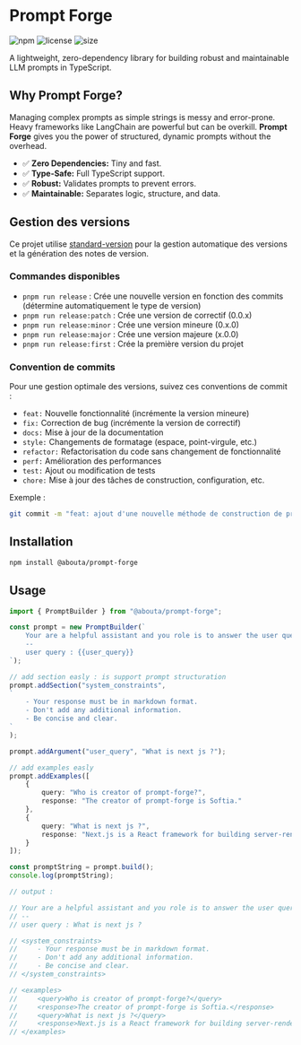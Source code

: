 # Prompt Forge

![npm](https://img.shields.io/npm/v/@votre-nom-npm/prompt-forge)
![license](https://img.shields.io/npm/l/@votre-nom-npm/prompt-forge)
![size](https://img.shields.io/bundlephobia/minzip/@votre-nom-npm/prompt-forge)

A lightweight, zero-dependency library for building robust and maintainable LLM prompts in TypeScript.

## Why Prompt Forge?

Managing complex prompts as simple strings is messy and error-prone. Heavy frameworks like LangChain are powerful but can be overkill. **Prompt Forge** gives you the power of structured, dynamic prompts without the overhead.

- ✅ **Zero Dependencies:** Tiny and fast.
- ✅ **Type-Safe:** Full TypeScript support.
- ✅ **Robust:** Validates prompts to prevent errors.
- ✅ **Maintainable:** Separates logic, structure, and data.

## Gestion des versions

Ce projet utilise [standard-version](https://github.com/conventional-changelog/standard-version) pour la gestion automatique des versions et la génération des notes de version.

### Commandes disponibles

- `pnpm run release` : Crée une nouvelle version en fonction des commits (détermine automatiquement le type de version)
- `pnpm run release:patch` : Crée une version de correctif (0.0.x)
- `pnpm run release:minor` : Crée une version mineure (0.x.0)
- `pnpm run release:major` : Crée une version majeure (x.0.0)
- `pnpm run release:first` : Crée la première version du projet

### Convention de commits

Pour une gestion optimale des versions, suivez ces conventions de commit :

- `feat:` Nouvelle fonctionnalité (incrémente la version mineure)
- `fix:` Correction de bug (incrémente la version de correctif)
- `docs:` Mise à jour de la documentation
- `style:` Changements de formatage (espace, point-virgule, etc.)
- `refactor:` Refactorisation du code sans changement de fonctionnalité
- `perf:` Amélioration des performances
- `test:` Ajout ou modification de tests
- `chore:` Mise à jour des tâches de construction, configuration, etc.

Exemple :

```bash
git commit -m "feat: ajout d'une nouvelle méthode de construction de prompt"
```

## Installation

```bash
npm install @abouta/prompt-forge
```

## Usage

```typescript
import { PromptBuilder } from "@abouta/prompt-forge";

const prompt = new PromptBuilder(`
    Your are a helpful assistant and you role is to answer the user query.
    --
    user query : {{user_query}}
`);

// add section easly : is support prompt structuration
prompt.addSection("system_constraints",
`
    - Your response must be in markdown format.
    - Don't add any additional information.
    - Be concise and clear.
`
);

prompt.addArgument("user_query", "What is next js ?");

// add examples easly
prompt.addExamples([
    {
        query: "Who is creator of prompt-forge?",
        response: "The creator of prompt-forge is Softia."
    },
    {
        query: "What is next js ?",
        response: "Next.js is a React framework for building server-rendered and statically generated web applications."
    }
]);

const promptString = prompt.build();
console.log(promptString);

// output :

// Your are a helpful assistant and you role is to answer the user query.
// --
// user query : What is next js ?

// <system_constraints>
//     - Your response must be in markdown format.
//     - Don't add any additional information.
//     - Be concise and clear.
// </system_constraints>

// <examples>
//     <query>Who is creator of prompt-forge?</query>
//     <response>The creator of prompt-forge is Softia.</response>
//     <query>What is next js ?</query>
//     <response>Next.js is a React framework for building server-rendered and statically generated web applications.</response>
// </examples>

```
